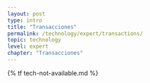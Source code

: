 ```yaml
---
layout: post
type: intro
title: "Transacciones"
permalink: /technology/expert/transactions/
topic: technology
level: expert
chapter: "Transacciones"
---
```


{% tf tech-not-available.md %}
